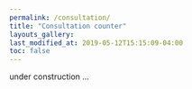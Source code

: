 ```yaml
---
permalink: /consultation/
title: "Consultation counter"
layouts_gallery:
last_modified_at: 2019-05-12T15:15:09-04:00
toc: false
---
```


under construction ...